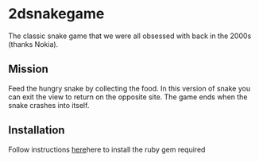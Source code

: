 # 2dsnakegame

The classic snake game that we were all obsessed with back in the 2000s (thanks Nokia).


## Mission
Feed the hungry snake by collecting the food. In this version of snake you can exit the view to return on the opposite site. The game ends when the snake crashes into itself.


## Installation

Follow instructions [here](https://www.ruby2d.com/learn/get-started/)here to install the ruby gem required

